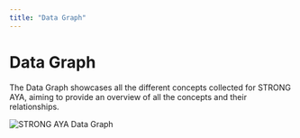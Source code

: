 ```yaml
---
title: "Data Graph"
---
```


# Data Graph
The Data Graph showcases all the different concepts collected for STRONG AYA,
aiming to provide an overview of all the concepts and their relationships.

![STRONG AYA Data Graph](/AYA-cancer-data-schema/STRONG-AYA-Data-Graph.svg)
